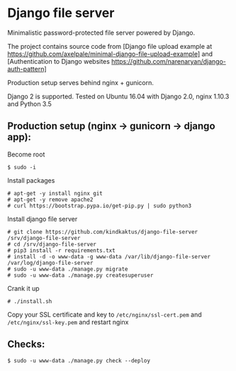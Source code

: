 Django  file server
==================================

Minimalistic password-protected file server powered by Django.

The project contains source code from [Django file upload example at https://github.com/axelpale/minimal-django-file-upload-example] and [Authentication to Django websites https://github.com/narenaryan/django-auth-pattern]

Production setup serves behind nginx + gunicorn.


Django 2 is supported. Tested on Ubuntu 16.04 with Django 2.0, nginx 1.10.3 and Python 3.5


Production setup (nginx -> gunicorn -> django app):
------------------

Become root

    $ sudo -i

Install packages

    # apt-get -y install nginx git
    # apt-get -y remove apache2
    # curl https://bootstrap.pypa.io/get-pip.py | sudo python3

Install django file server

    # git clone https://github.com/kindkaktus/django-file-server /srv/django-file-server
    # cd /srv/django-file-server
    # pip3 install -r requirements.txt
    # install -d -o www-data -g www-data /var/lib/django-file-server /var/log/django-file-server
    # sudo -u www-data ./manage.py migrate
    # sudo -u www-data ./manage.py createsuperuser

Crank it up

    # ./install.sh

Copy your SSL certificate and key to `/etc/nginx/ssl-cert.pem` and `/etc/nginx/ssl-key.pem` and restart nginx

Checks:
------------------

    $ sudo -u www-data ./manage.py check --deploy

